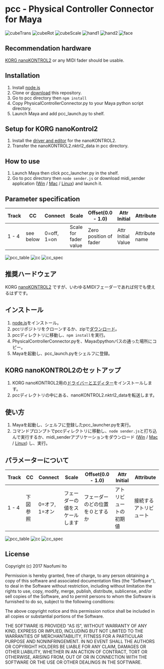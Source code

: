 # pcc - Physical Controller Connector for Maya
![cubeTrans](http://itonaofumi.github.io/pcc/cubeTrans.gif)
![cubeRot](http://itonaofumi.github.io/pcc/cubeRot.gif)
![cubeScale](http://itonaofumi.github.io/pcc/cubeScale.gif)
![hand1](http://itonaofumi.github.io/pcc/hand1.gif)
![hand2](http://itonaofumi.github.io/pcc/hand2.gif)
![face](http://itonaofumi.github.io/pcc/face.gif)

## Recommendation hardware
[KORG nanoKONTROL2](http://www.korg.com/jp/products/computergear/nanokontrol2/) or any MIDI fader should be usable.

## Installation
1. Install [node.js](https://nodejs.org/)
2. Clone or [download](https://github.com/itonaofumi/pcc/archive/master.zip) this repository.
3. Go to pcc directory then `npm install`
4. Copy PhysicalControllerConnector.py to your Maya python script directory.
5. Launch Maya and add pcc_launch.py to shelf.

## Setup for KORG nanoKontrol2
1. Install the [driver and editor](http://www.korg.com/jp/support/download/product/0/159/#software) for the nanoKONTROL2.
2. Transfer the nanoKONTROL2.nktrl2_data in pcc directory.

## How to use
1. Launch Maya then click pcc_launcher.py in the shelf.
2. Go to pcc directory then `node sender.js` or download midi_sender application ([Win](https://drive.google.com/open?id=0B8B9l26ZTUIBdHdLWE9zT05tdVE
) / [Mac](https://drive.google.com/open?id=0B8B9l26ZTUIBNEJ1akU1VV9JU3M
) / [Linux](https://drive.google.com/open?id=0B8B9l26ZTUIBSlVyemJlVUxEdms
)) and launch it.


## Parameter specification
|Track|CC|Connect|Scale|Offset(0.0 - 1.0)|Attr Initial|Attribute|
|-----|--|-------|-----|------|------------|---------|
|1 - 4|see below|0=off, 1=on|Scale for fader value|Zero position of fader|Attr Initial Value|Attribute name|

![pcc_table](http://itonaofumi.github.io/pcc/pcc_table.png)
![cc](http://itonaofumi.github.io/pcc/nanoKONTROL2CC.png)
![cc_spec](http://itonaofumi.github.io/pcc/nanoKONTROL2CC_specE.png)

## 推奨ハードウェア
KORG [nanoKONTROL2](http://www.korg.com/jp/products/computergear/nanokontrol2/)
ですが、いわゆるMIDIフェーダーであれば何でも使えるはずです。

## インストール
1. [node.js](https://nodejs.org/)をインストール。
2. pccリポジトリをクローンするか、zipで[ダウンロード](https://github.com/itonaofumi/pcc/archive/master.zip)。
3. pccディレクトリに移動し、`npm install`を実行。
4. PhysicalControllerConnector.pyを、Mayaのpythonパスの通った場所にコピー。
5. Mayaを起動し、pcc_launch.pyをシェルフに登録。

## KORG nanoKONTROL2のセットアップ
1. KORG nanoKONTROL2用の[ドライバーとエディター](http://www.korg.com/jp/support/download/product/0/159/#software)をインストールします。
2. pccディレクトリの中にある、nanoKONTROL2.nktrl2_dataを転送します。

## 使い方
1. Mayaを起動し、シェルフに登録したpcc_launcher.pyを実行。
2. コマンドプロンプトでpccディレクトリに移動し、`node sender.js`と打ち込んで実行するか、midi_senderアプリケーションをダウンロード ([Win](https://drive.google.com/open?id=0B8B9l26ZTUIBdHdLWE9zT05tdVE
) / [Mac](https://drive.google.com/open?id=0B8B9l26ZTUIBNEJ1akU1VV9JU3M
) / [Linux](https://drive.google.com/open?id=0B8B9l26ZTUIBSlVyemJlVUxEdms
)) し、実行。

## パラメーターについて
|Track|CC|Connect|Scale|Offset(0.0 - 1.0)|Attr Initial|Attribute|
|-----|--|-------|-----|------|------------|---------|
|1 - 4|下図参照|0=オフ, 1=オン|フェーダーの値をスケールします|フェーダーのどの位置を０とするか|アトリビュートの初期値|接続するアトリビュート|

![pcc_table](http://itonaofumi.github.io/pcc/pcc_table.png)
![cc](http://itonaofumi.github.io/pcc/nanoKONTROL2CC.png)
![cc_spec](http://itonaofumi.github.io/pcc/nanoKONTROL2CC_specJ.png)

## License
Copyright (c) 2017 Naofumi Ito

Permission is hereby granted, free of charge, to any person obtaining a copy
of this software and associated documentation files (the "Software"), to deal
in the Software without restriction, including without limitation the rights
to use, copy, modify, merge, publish, distribute, sublicense, and/or sell
copies of the Software, and to permit persons to whom the Software is
furnished to do so, subject to the following conditions:

The above copyright notice and this permission notice shall be included in all
copies or substantial portions of the Software.

THE SOFTWARE IS PROVIDED "AS IS", WITHOUT WARRANTY OF ANY KIND, EXPRESS OR
IMPLIED, INCLUDING BUT NOT LIMITED TO THE WARRANTIES OF MERCHANTABILITY,
FITNESS FOR A PARTICULAR PURPOSE AND NONINFRINGEMENT. IN NO EVENT SHALL THE
AUTHORS OR COPYRIGHT HOLDERS BE LIABLE FOR ANY CLAIM, DAMAGES OR OTHER
LIABILITY, WHETHER IN AN ACTION OF CONTRACT, TORT OR OTHERWISE, ARISING FROM,
OUT OF OR IN CONNECTION WITH THE SOFTWARE OR THE USE OR OTHER DEALINGS IN THE
SOFTWARE.
